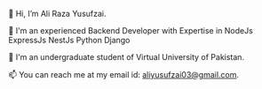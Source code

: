 👋 Hi, I’m Ali Raza Yusufzai.

👀 I'm an experienced Backend Developer with Expertise in NodeJs ExpressJs NestJs Python Django

🌱 I'm an undergraduate student of Virtual University of Pakistan.

📫 You can reach me at my email id: aliyusufzai03@gmail.com.

<!---
AliYusufzai/AliYusufzai is a ✨ special ✨ repository because its `README.md` (this file) appears on your GitHub profile.
You can click the Preview link to take a look at your changes.
--->
